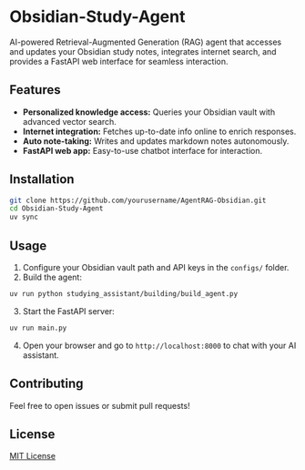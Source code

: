 # Obsidian-Study-Agent

AI-powered Retrieval-Augmented Generation (RAG) agent that accesses and updates your Obsidian study notes, integrates internet search, and provides a FastAPI web interface for seamless interaction.

## Features

* **Personalized knowledge access:** Queries your Obsidian vault with advanced vector search.
* **Internet integration:** Fetches up-to-date info online to enrich responses.
* **Auto note-taking:** Writes and updates markdown notes autonomously.
* **FastAPI web app:** Easy-to-use chatbot interface for interaction.

## Installation

```bash
git clone https://github.com/yourusername/AgentRAG-Obsidian.git
cd Obsidian-Study-Agent
uv sync
```

## Usage

1. Configure your Obsidian vault path and API keys in the `configs/` folder.
2. Build the agent:

```bash
uv run python studying_assistant/building/build_agent.py
```

3. Start the FastAPI server:

```bash
uv run main.py
```

4. Open your browser and go to `http://localhost:8000` to chat with your AI assistant.


## Contributing

Feel free to open issues or submit pull requests!

## License

[MIT License](LICENSE)